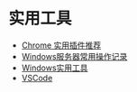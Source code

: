 # 实用工具

* [Chrome 实用插件推荐](./chrome.md)
* [Windows服务器常用操作记录](./win-cmd.md)
* [Windows实用工具](./win-tools.md)
* [VSCode](./vscode.md)